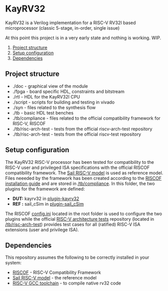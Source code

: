 # KayRV32
KayRV32 is a Verilog implementation for a RISC-V RV32I based microprocessor (classic 5-stage, in-order, single issue)

At this point this project is in a very early state and nothing is working. WIP.

1. [Project structure](#Project-structure)
2. [Setup configuration](#Setup-configuration)
3. [Dependencies](#Dependencies)

## Project structure
- ./doc - graphical view of the module
- ./fpga - board specific HDL, constraints and bitstream
- ./rtl - HDL for the KayRV32I CPU
- ./script - scripts for building and testing in vivado
- ./syn - files related to the synthesis flow
- ./tb - basic HDL test benches
- ./tb/compliance - files related to the official compatibility framework for RISC-V, RISCOF
- ./tb/risc-arch-test - tests from the official riscv-arch-test repository
- ./tb/risc-arch-test - tests from the official riscv-test repository

## Setup configuration
The KayRV32 RISC-V processor has been tested for compatibility to the RISC-V user and privileged ISA specifications with the official RISCOF compatibility framework. The [Sail RISC-V model](https://github.com/riscv/sail-riscv) is used as reference model. Files neeeded by the framework has been created according to the [RISCOF installation guide](https://riscof.readthedocs.io/en/latest/intro.html) and are stored in [/tb/compliance](/tb/compliance). In this folder, the two plugins for the framework are defined:
- **DUT:** kayrv32 in [plugin-kayrv32](/tb/compliance/plugin-kayrv32)
- **REF :** sail_cSim in [plugin-sail_cSim](/tb/compliance/plugin-sail_cSim)

The RISCOF [config.ini](/config.ini) located in the root folder is used to configure the two plugins while the official [RISC-V architecture tests](https://github.com/riscv-non-isa/riscv-arch-test) repository (located in [/tb/risc-arch-test](/tb/risc-arch-test)) provides test cases for all (ratified) RISC-V ISA extensions (user and privilege ISA). 

## Dependencies
This repository assumes the following to be correctly installed in your system:
- [RISCOF](https://github.com/riscv-software-src/riscof) - RISC-V Compatibility Framework
- [Sail RISC-V model](https://github.com/riscv/sail-riscv) - the reference model
- [RISC-V GCC toolchain](https://github.com/riscv/riscv-gnu-toolchain) - to compile native rv32 code
